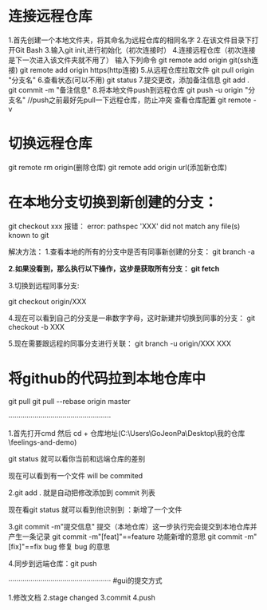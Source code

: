 # 连接远程仓库
1.首先创建一个本地文件夹，将其命名为远程仓库的相同名字
2.在该文件目录下打开Git Bash
3.输入git init,进行初始化（初次连接时）
4.连接远程仓库（初次连接是下一次进入该文件夹就不用了）
输入下列命令
git remote add origin git(ssh连接)
git remote add origin https(http连接)
5.从远程仓库拉取文件
git pull origin "分支名"
6.查看状态(可以不用)
git status
7.提交更改，添加备注信息
git add .
git commit -m "备注信息"
8.将本地文件push到远程仓库
git push -u origin "分支名"
//push之前最好先pull一下远程仓库，防止冲突
查看仓库配置
git remote -v


# 切换远程仓库
git remote rm origin(删除仓库)
git remote add origin url(添加新仓库)

# 在本地分支切换到新创建的分支：

git checkout xxx
报错：
error: pathspec 'XXX' did not match any file(s) known to git

解决方法：
1.查看本地的所有的分支中是否有同事新创建的分支：
git branch -a

**2.如果没看到，那么执行以下操作，这步是获取所有分支：
git fetch**

3.切换到远程同事分支:

git checkout origin/XXX


4.现在可以看到自己的分支是一串数字字母，这时新建并切换到同事的分支：
git checkout -b XXX

5.现在需要跟远程的同事分支进行关联：
git branch -u origin/XXX XXX


# 将github的代码拉到本地仓库中
git pull
git pull --rebase origin master



···················································

1.首先打开cmd 然后 cd + 仓库地址(C:\Users\GoJeonPa\Desktop\我的仓库\feelings-and-demo)

git status 就可以看你当前和远端仓库的差别

现在可以看到有一个文件 will be commited

2.git add . 就是自动把修改添加到 commit 列表

现在看git status 就可以看到他识别到 ：新增了一个文件

3.git commit -m"提交信息" 提交（本地仓库）这一步执行完会提交到本地仓库并产生一条记录
git commit -m"[feat]"==feature 功能新增的意思
git commit -m"[fix]"==fix bug 修复 bug 的意思

4.同步到远端仓库：git push


···················································
#gui的提交方式

1.修改文档
2.stage changed
3.commit
4.push

